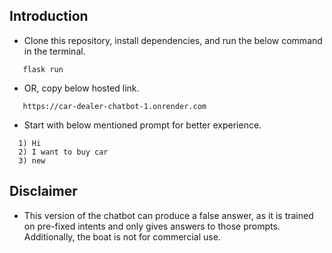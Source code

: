 ## Introduction

- Clone this repository, install dependencies, and run the below command in the terminal.

 ```
    flask run
 ```
 - OR, copy below hosted link.

 ```
    https://car-dealer-chatbot-1.onrender.com
 ```

- Start with below mentioned prompt for better experience. 
 ```
   1) Hi
   2) I want to buy car
   3) new
```
## Disclaimer
- This version of the chatbot can produce a false answer, as it is trained on pre-fixed intents and only gives answers to those prompts. Additionally, the boat is not for commercial use.
